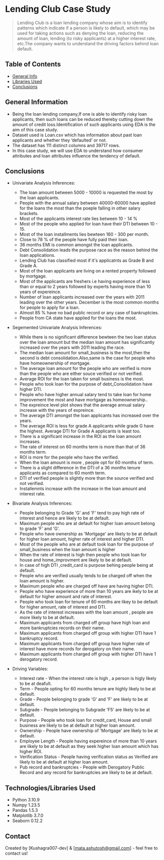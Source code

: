 # Lending Club Case Study
> Lending Club is a loan lending company whose aim is to identify patterns which indicate if a person is likely to default, which may be used for taking actions such as denying the loan, reducing the amount of loan, lending (to risky applicants) at a higher interest rate, etc.The company wants to understand the driving factors behind loan default.


## Table of Contents
* [General Info](#general-information)
* [Libraries Used](#Libraries-used)
* [Conclusions](#conclusions)


## General Information
- Being the loan lending company,If one is able to identify risky loan applicants, then such loans can be reduced thereby cutting down the amount of credit loss.Identification of such applicants using EDA is the aim of this case study.
- Dataset used is Loan.csv which has information about past loan applicants and whether they ‘defaulted’ or not. 
- The dataset has 111 distinct columns and 39717 rows.
- In this case study, we will use EDA to understand how consumer attributes and loan attributes influence the tendency of default.


## Conclusions
- Univariate Analysis Inferences:
    - The loan amount between 5000 - 10000 is requested the most by the loan applicants.
    - People with the annual salary between 40000-60000 have applied for the loans the most than the poeple falling in other salary brackets.
    - Most of the applicants interest rate lies between 10 - 14 %
    - Most of the people who applied for loan have their DTI between 10 - 15.
    - Most of the loan installments lies bewteen 160 - 300 per month.
    - Close to 78 % of the people have fully paid their loan.
    - 36 months EMI is common amongst the loan applicants.
    - Debt Consolidation leads the purpose race as the reason behind the loan applications.
    - Lending Club has classified most if it's applicatnts as Grade B and Grade A.
    - Most of the loan applicants are living on a rented property followed by mortgage.
    - Most of the applicants are freshers i.e having experience of less than or equal to 2 years followed by experts having more than 10 years of expereince.
    - Number of loan applicants increased over the years with 2011 leading over the other years. December is the most common months for people to apply for a loan.
    - Almost 85 % have no bad public record or any case of bankruptcies.
    - People from CA state have applied for the loans the most.

- Segemented Univariate Analysis Inferences:
    - While there is no significant difference bewteen the two loan status over the loan amount but the median loan amount has significantly increased over the years with 2011 leading the
race.
    - The median loan amount for small_business is the most,then the second is debt consolidation.Also,same is the case for people who have homeownership of mortgage.
    - The average loan amount for the people who are verified is more than the people who are either souce verified or not verified.
    - Average ROI for the loan taken for small business is the most.
    - People who took loan for the purpose of debt_Consolidation have higher DTI.
    - People who have higher annual salary tend to take loan for home improvement the most and have mortgage as homeownership..
    - The expreince level plot shows that the average annual salary increase with the years of expreince.
    - The average DTI amongst the loan applicants has increased over the years.
    - The average ROI is less for grade A applicants while grade G have the highest. Average DTI for Grade A applicants is least too.
    - There is a significant increase in the ROI as the loan amount increases.
    - The rate of interest on 60 months term is more than that of 36 months term.
    - ROI is more for the people who have the verified.
    - When the loan amount is more , people opt for 60 months of term.
    - There is a slight difference in the DTI of a 36 months tenure applicants as compared to 60 month term.
    - DTI of verified people is slightly more than the source verified and not verified.
    - Installemnts increase with the increase in the loan amount and interest rate.

- Bivariate Analysis Inferences:
    - People belonging to Grade 'G' and 'F' tend to pay high rate of interest and hence are likely to be at default.
    - Maximum people who are at default for higher loan amount belong to grade 'F' and 'G'.
    - People who have ownership as 'Mortgage' are likely to be at default for higher loan amount, higher rate of interest and higher DTI.
    - Most of the people who are at default took loan for the purpose of small_business when the loan amount is higher 
    - When the rate of interest is high then people who took loan for house and home_improvment are likely to be at default.
    - In case of high DTI ,credit_card is purpose behing people being at default.
    - People who are verified usually tends to be charged off when the loan amount is higher.
    - Maximum people who are charged off have are having higher DTI.
    - People who have experience of more than 10 years are ikely to be at default for higher amount and rate of interest.
    - People who took loan for tenure of 60 months are likey to be default for higher amount, rate of interest and DTI.
    - As the rate of interest increases with the loan amount , people are more likely to be at default. 
    - Maximum applicants from charged off group have high loan and more bankruptcies records on their name.
    - Maximum applicants from charged off group with higher DTI have 1 bankruptcy record.
    - Maximum applicants from charged off group have higher rate of interest have more records for derogatory on their name.
    - Maximum applicants from charged off group with higher DTI have 1 derogatory record.

- Driving Variables:
    - Interest rate - When the interest rate is high , a person is higly likely to be at deafult.
    - Term  - People opting for 60 months tenure are highly likely to be at default.
    - Grade - People belonging to grade 'G' and 'F' are likely to be at default.
    - Subgrade - People belonging to Subgrade 'F5' are likely to be at default.
    - Purpose - People who took loan for credit_card, House and small business are likely to be at default at higher loan amount.
    - Ownership - People have ownership of 'Mortgage' are likely to be at default.
    - Employee Length - People having expereince of more than 10 years are likely to be at default as they seek higher loan amount which has higher ROI.
    - Verification Status - People having verification status as Verified are likely to be at default at higher loan amount.
    - Pub record and bankruptcies - People with Derogatory Public Record and any record for bankruptcies are likely to be at default.
 


## Technologies/Libraries Used
- Python 3.10.9
- Numpy 1.23.5
- Pandas 1.5.3
- Matplotlib 3.7.0
- Seaborn 0.12.2


## Contact
Created by [Kushagra007-dev] & [mata.ashutosh@gmail.com] - feel free to contact us!
